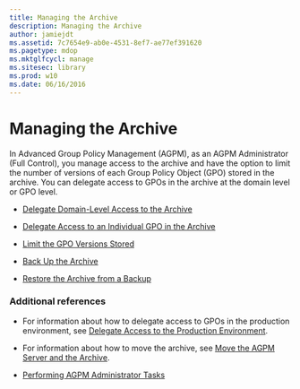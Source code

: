 ```yaml
---
title: Managing the Archive
description: Managing the Archive
author: jamiejdt
ms.assetid: 7c7654e9-ab0e-4531-8ef7-ae77ef391620
ms.pagetype: mdop
ms.mktglfcycl: manage
ms.sitesec: library
ms.prod: w10
ms.date: 06/16/2016
---
```



# Managing the Archive


In Advanced Group Policy Management (AGPM), as an AGPM Administrator (Full Control), you manage access to the archive and have the option to limit the number of versions of each Group Policy Object (GPO) stored in the archive. You can delegate access to GPOs in the archive at the domain level or GPO level.

-   [Delegate Domain-Level Access to the Archive](delegate-domain-level-access-to-the-archive-agpm30ops.md)

-   [Delegate Access to an Individual GPO in the Archive](delegate-access-to-an-individual-gpo-in-the-archive-agpm30ops.md)

-   [Limit the GPO Versions Stored](limit-the-gpo-versions-stored-agpm30ops.md)

-   [Back Up the Archive](back-up-the-archive.md)

-   [Restore the Archive from a Backup](restore-the-archive-from-a-backup.md)

### Additional references

-   For information about how to delegate access to GPOs in the production environment, see [Delegate Access to the Production Environment](delegate-access-to-the-production-environment-agpm30ops.md).

-   For information about how to move the archive, see [Move the AGPM Server and the Archive](move-the-agpm-server-and-the-archive.md).

-   [Performing AGPM Administrator Tasks](performing-agpm-administrator-tasks-agpm30ops.md)

 

 





